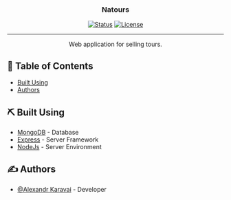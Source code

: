<h3 align="center">Natours</h3>

<div align="center">

[![Status](https://img.shields.io/badge/status-active-success.svg)]()
[![License](https://img.shields.io/badge/license-ISC-blue.svg)](/LICENSE)

</div>

---

<p align="center"> Web application for selling tours.
    <br> 
</p>

## 📝 Table of Contents

- [Built Using](#built_using)
- [Authors](#authors)

## ⛏️ Built Using <a name = "built_using"></a>

- [MongoDB](https://www.mongodb.com/) - Database
- [Express](https://expressjs.com/) - Server Framework
- [NodeJs](https://nodejs.org/en/) - Server Environment

## ✍️ Authors <a name = "authors"></a>

- [@Alexandr Karavai](https://github.com/Alexandr-Karavai) - Developer
